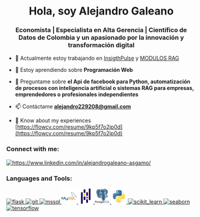 <h1 align="center">Hola, soy Alejandro Galeano</h1>
<h3 align="center">Economista | Especialista en Alta Gerencia | Científico de Datos de Colombia y un apasionado por la innovación y transformación digital</h3>

- 🔭 Actualmente estoy trabajando en [InsigthPulse](https://github.com/ASGAMO-DS/Proyecto-Final-Version1) y [MODULOS RAG]([https://github.com/ASGAMO-DS/Proyecto-Final-Version1](https://github.com/ASGAMO-DS/Proyecto-Sagalo.git))

- 🌱 Estoy aprendiendo sobre **Programación Web**

- 💬 Preguntame sobre **el Api de facebook para Python, automatización de procesos con inteligencia artificial o sistemas RAG para empresas, emprendedores o profesionales independientes**

- 📫 Contáctame **alejandro229208@gmail.com**

- 📄 Know about my experiences [https://flowcv.com/resume/9kp5f7o2jp0d](https://flowcv.com/resume/9kp5f7o2jp0d)

<h3 align="left">Connect with me:</h3>
<p align="left">
<a href="https://linkedin.com/in/https://www.linkedin.com/in/alejandrogaleano-asgamo/" target="blank"><img align="center" src="https://raw.githubusercontent.com/rahuldkjain/github-profile-readme-generator/master/src/images/icons/Social/linked-in-alt.svg" alt="https://www.linkedin.com/in/alejandrogaleano-asgamo/" height="30" width="40" /></a>
</p>

<h3 align="left">Languages and Tools:</h3>
<p align="left"> <a href="https://flask.palletsprojects.com/" target="_blank" rel="noreferrer"> <img src="https://www.vectorlogo.zone/logos/pocoo_flask/pocoo_flask-icon.svg" alt="flask" width="40" height="40"/> </a> <a href="https://git-scm.com/" target="_blank" rel="noreferrer"> <img src="https://www.vectorlogo.zone/logos/git-scm/git-scm-icon.svg" alt="git" width="40" height="40"/> </a> <a href="https://www.microsoft.com/en-us/sql-server" target="_blank" rel="noreferrer"> <img src="https://www.svgrepo.com/show/303229/microsoft-sql-server-logo.svg" alt="mssql" width="40" height="40"/> </a> <a href="https://www.mysql.com/" target="_blank" rel="noreferrer"> <img src="https://raw.githubusercontent.com/devicons/devicon/master/icons/mysql/mysql-original-wordmark.svg" alt="mysql" width="40" height="40"/> </a> <a href="https://pandas.pydata.org/" target="_blank" rel="noreferrer"> <img src="https://raw.githubusercontent.com/devicons/devicon/2ae2a900d2f041da66e950e4d48052658d850630/icons/pandas/pandas-original.svg" alt="pandas" width="40" height="40"/> </a> <a href="https://www.postgresql.org" target="_blank" rel="noreferrer"> <img src="https://raw.githubusercontent.com/devicons/devicon/master/icons/postgresql/postgresql-original-wordmark.svg" alt="postgresql" width="40" height="40"/> </a> <a href="https://www.python.org" target="_blank" rel="noreferrer"> <img src="https://raw.githubusercontent.com/devicons/devicon/master/icons/python/python-original.svg" alt="python" width="40" height="40"/> </a> <a href="https://scikit-learn.org/" target="_blank" rel="noreferrer"> <img src="https://upload.wikimedia.org/wikipedia/commons/0/05/Scikit_learn_logo_small.svg" alt="scikit_learn" width="40" height="40"/> </a> <a href="https://seaborn.pydata.org/" target="_blank" rel="noreferrer"> <img src="https://seaborn.pydata.org/_images/logo-mark-lightbg.svg" alt="seaborn" width="40" height="40"/> </a> <a href="https://www.tensorflow.org" target="_blank" rel="noreferrer"> <img src="https://www.vectorlogo.zone/logos/tensorflow/tensorflow-icon.svg" alt="tensorflow" width="40" height="40"/> </a> </p>
